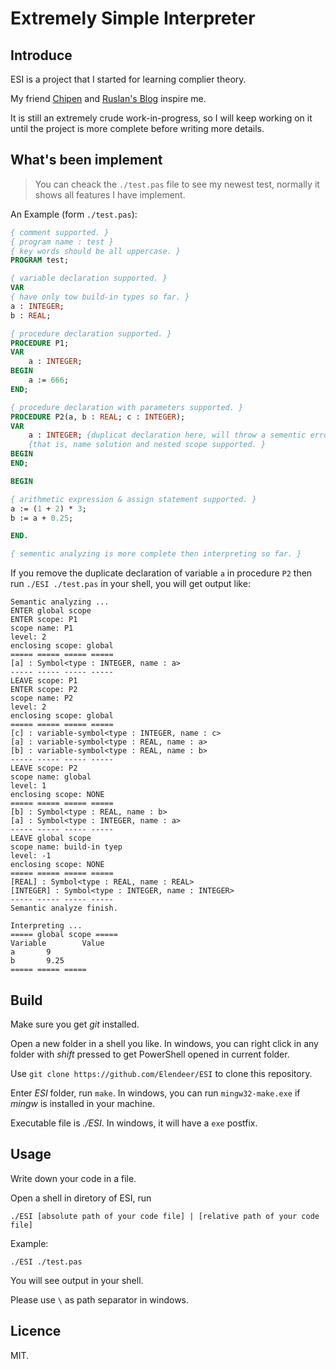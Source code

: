 <!--
 * @Author       : Daniel_Elendeer
 * @Date         : 2020-10-25 15:22:22
 * @LastEditors  : Daniel_Elendeer
 * @LastEditTime : 2021-04-03 10:40:07
 * @Description  :
-->

# Extremely Simple Interpreter

## Introduce

ESI is a project that I started for learning complier theory.

My friend [Chipen](https://github.com/zsiothsu) and
[Ruslan's Blog](https://ruslanspivak.com/lsbasi-part1/) inspire me.

It is still an extremely crude work-in-progress, so I will keep working on it
until the project is more complete before writing more details.

## What's been implement

> You can cheack the `./test.pas` file to see my newest test, normally it
> shows all features I have implement.

An Example (form `./test.pas`):

```pascal
{ comment supported. }
{ program name : test }
{ key words should be all uppercase. }
PROGRAM test;

{ variable declaration supported. }
VAR
{ have only tow build-in types so far. }
a : INTEGER;
b : REAL;

{ procedure declaration supported. }
PROCEDURE P1;
VAR
    a : INTEGER;
BEGIN
    a := 666;
END;

{ procedure declaration with parameters supported. }
PROCEDURE P2(a, b : REAL; c : INTEGER);
VAR
    a : INTEGER; {duplicat declaration here, will throw a sementic error.}
    {that is, name solution and nested scope supported. }
BEGIN
END;

BEGIN

{ arithmetic expression & assign statement supported. }
a := (1 + 2) * 3;
b := a + 0.25;

END.

{ sementic analyzing is more complete then interpreting so far. }
```

If you remove the duplicate declaration of variable `a` in procedure `P2`
then run `./ESI ./test.pas` in your shell, you will get output like:

```shell
Semantic analyzing ...
ENTER global scope
ENTER scope: P1
scope name: P1
level: 2
enclosing scope: global
===== ===== ===== =====
[a] : Symbol<type : INTEGER, name : a>
----- ----- ----- -----
LEAVE scope: P1
ENTER scope: P2
scope name: P2
level: 2
enclosing scope: global
===== ===== ===== =====
[c] : variable-symbol<type : INTEGER, name : c>
[a] : variable-symbol<type : REAL, name : a>
[b] : variable-symbol<type : REAL, name : b>
----- ----- ----- -----
LEAVE scope: P2
scope name: global
level: 1
enclosing scope: NONE
===== ===== ===== =====
[b] : Symbol<type : REAL, name : b>
[a] : Symbol<type : INTEGER, name : a>
----- ----- ----- -----
LEAVE global scope
scope name: build-in tyep
level: -1
enclosing scope: NONE
===== ===== ===== =====
[REAL] : Symbol<type : REAL, name : REAL>
[INTEGER] : Symbol<type : INTEGER, name : INTEGER>
----- ----- ----- -----
Semantic analyze finish.

Interpreting ...
===== global scope =====
Variable        Value
a       9
b       9.25
===== ===== =====
```

## Build

Make sure you get *git* installed.

Open a new folder in a shell you like. In windows, you can right click in
any folder with *shift* pressed to get PowerShell opened in current folder.

Use `git clone https://github.com/Elendeer/ESI` to clone this repository.

Enter *ESI* folder, run `make`. In windows, you can run `mingw32-make.exe` if
*mingw* is installed in your machine.

Executable file is *./ESI*. In windows, it will have a `exe` postfix.

## Usage

Write down your code in a file.

Open a shell in diretory of ESI, run

```shell
./ESI [absolute path of your code file] | [relative path of your code file]
```

Example:

```shell
./ESI ./test.pas
```

You will see output in your shell.

Please use `\` as path separator in windows.


## Licence

MIT.
